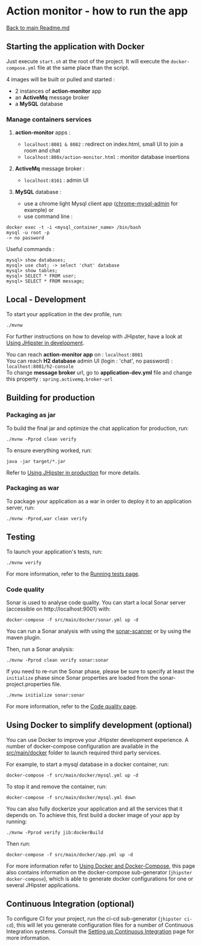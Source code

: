 # Action monitor - how to run the app

[Back to main Readme.md](README.md)

## Starting the application with Docker

Just execute `start.sh` at the root of the project.
It will execute the `docker-compose.yml` file at the same place than the script.
 
4 images will be built or pulled and started :
- 2 instances of **action-monitor** app
- an **ActiveMq** message broker
- a **MySQL** database

### Manage containers services

1. **action-monitor** apps :
    - ``localhost:8081 & 8082`` : redirect on index.html, small UI to join a room and chat
    - ``localhost:808x/action-monitor.html`` : monitor database insertions
    
2. **ActiveMq** message broker : 
    - ``localhost:8161`` : admin UI
    
3. **MySQL** database : 
    - use a chrome light Mysql client app ([chrome-mysql-admin](https://chrome.google.com/webstore/detail/chrome-mysql-admin/ndgnpnpakfcdjmpgmcaknimfgcldechn) for example) or 
    - use command line :
```
docker exec -t -i <mysql_container_name> /bin/bash
mysql -u root -p
-> no password
```

Useful commands :
```
mysql> show databases;
mysql> use chat; -> select 'chat' database
mysql> show tables;
mysql> SELECT * FROM user;
mysql> SELECT * FROM message;
```
    
## Local - Development

To start your application in the dev profile, run:

```
./mvnw
```

For further instructions on how to develop with JHipster, have a look at [Using JHipster in development][].

You can reach **action-monitor app** on : ``localhost:8081``  
You can reach **H2 database** admin UI (login : 'chat', no password) : ``localhost:8081/h2-console``  
To change **message broker** url, go to **application-dev.yml** file and change this property : ``spring.activemq.broker-url``

## Building for production

### Packaging as jar

To build the final jar and optimize the chat application for production, run:

```
./mvnw -Pprod clean verify
```

To ensure everything worked, run:

```
java -jar target/*.jar
```

Refer to [Using JHipster in production][] for more details.

### Packaging as war

To package your application as a war in order to deploy it to an application server, run:

```
./mvnw -Pprod,war clean verify
```

## Testing

To launch your application's tests, run:

```
./mvnw verify
```

For more information, refer to the [Running tests page][].

### Code quality

Sonar is used to analyse code quality. You can start a local Sonar server (accessible on http://localhost:9001) with:

```
docker-compose -f src/main/docker/sonar.yml up -d
```

You can run a Sonar analysis with using the [sonar-scanner](https://docs.sonarqube.org/display/SCAN/Analyzing+with+SonarQube+Scanner) or by using the maven plugin.

Then, run a Sonar analysis:

```
./mvnw -Pprod clean verify sonar:sonar
```

If you need to re-run the Sonar phase, please be sure to specify at least the `initialize` phase since Sonar properties are loaded from the sonar-project.properties file.

```
./mvnw initialize sonar:sonar
```

For more information, refer to the [Code quality page][].

## Using Docker to simplify development (optional)

You can use Docker to improve your JHipster development experience. A number of docker-compose configuration are available in the [src/main/docker](src/main/docker) folder to launch required third party services.

For example, to start a mysql database in a docker container, run:

```
docker-compose -f src/main/docker/mysql.yml up -d
```

To stop it and remove the container, run:

```
docker-compose -f src/main/docker/mysql.yml down
```

You can also fully dockerize your application and all the services that it depends on.
To achieve this, first build a docker image of your app by running:

```
./mvnw -Pprod verify jib:dockerBuild
```

Then run:

```
docker-compose -f src/main/docker/app.yml up -d
```

For more information refer to [Using Docker and Docker-Compose][], this page also contains information on the docker-compose sub-generator (`jhipster docker-compose`), which is able to generate docker configurations for one or several JHipster applications.

## Continuous Integration (optional)

To configure CI for your project, run the ci-cd sub-generator (`jhipster ci-cd`), this will let you generate configuration files for a number of Continuous Integration systems. Consult the [Setting up Continuous Integration][] page for more information.

[jhipster homepage and latest documentation]: https://www.jhipster.tech
[jhipster 6.10.1 archive]: https://www.jhipster.tech/documentation-archive/v6.10.1
[doing microservices with jhipster]: https://www.jhipster.tech/documentation-archive/v6.10.1/microservices-architecture/
[using jhipster in development]: https://www.jhipster.tech/documentation-archive/v6.10.1/development/
[using docker and docker-compose]: https://www.jhipster.tech/documentation-archive/v6.10.1/docker-compose
[using jhipster in production]: https://www.jhipster.tech/documentation-archive/v6.10.1/production/
[running tests page]: https://www.jhipster.tech/documentation-archive/v6.10.1/running-tests/
[code quality page]: https://www.jhipster.tech/documentation-archive/v6.10.1/code-quality/
[setting up continuous integration]: https://www.jhipster.tech/documentation-archive/v6.10.1/setting-up-ci/
